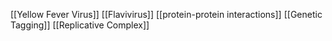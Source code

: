 [[Yellow Fever Virus]]
[[Flavivirus]]
[[protein-protein interactions]]
[[Genetic Tagging]]
[[Replicative Complex]]
